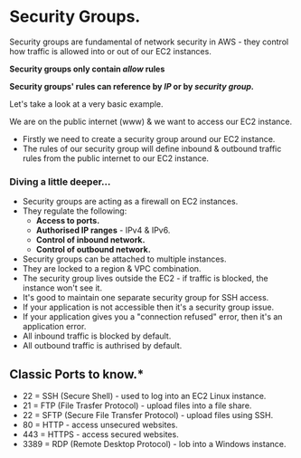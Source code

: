 # **Security Groups.**

Security groups are fundamental of network security in AWS - they control how traffic is allowed into or out of our EC2 instances.

**Security groups only contain *allow* rules**

**Security groups' rules can reference by *IP* or by *security group.***

Let's take a look at a very basic example.

We are on the public internet (www) & we want to access our EC2 instance.

* Firstly we need to create a security group around our EC2 instance.
* The rules of our security group will define inbound & outbound traffic rules from the public internet to our EC2 instance.

### **Diving a little deeper...**

* Security groups are acting as a firewall on EC2 instances.
* They regulate the following:
    * **Access to ports.**
    * **Authorised IP ranges** - IPv4 & IPv6.
    * **Control of inbound network.**
    * **Control of outbound network.**
* Security groups can be attached to multiple instances.
* They are locked to a region & VPC combination.
* The security group lives outside the EC2 - if traffic is blocked, the instance won't see it.
* It's good to maintain one separate security group for SSH access.
* If your application is not accessible then it's a security group issue. 
* If your application gives you a "connection refused" error, then it's an application error.
* All inbound traffic is blocked by default.
* All outbound traffic is authrised by default.

## **Classic Ports to know.\***

* 22 = SSH (Secure Shell) - used to log into an EC2 Linux instance.
* 21 = FTP (File Trasfer Protocol) - upload files into a file share.
* 22 = SFTP (Secure File Transfer Protocol) - upload files using SSH.
* 80 = HTTP - access unsecured websites.
* 443 = HTTPS - access secured websites.
* 3389 = RDP (Remote Desktop Protocol) - lob into a Windows instance.